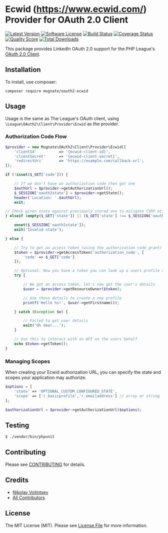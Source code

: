 # Ecwid (https://www.ecwid.com/) Provider for OAuth 2.0 Client
[![Latest Version](https://img.shields.io/github/release/mugnate/oauth2-ecwid.svg?style=flat-square)](https://github.com/mugnate/oauth2-ecwid/releases)
[![Software License](https://img.shields.io/badge/license-MIT-brightgreen.svg?style=flat-square)](LICENSE.md)
[![Build Status](https://img.shields.io/travis/mugnate/oauth2-ecwid/master.svg?style=flat-square)](https://travis-ci.org/mugnate/oauth2-ecwid)
[![Coverage Status](https://img.shields.io/scrutinizer/coverage/g/mugnate/oauth2-ecwid.svg?style=flat-square)](https://scrutinizer-ci.com/g/mugnate/oauth2-ecwid/code-structure)
[![Quality Score](https://img.shields.io/scrutinizer/g/mugnate/oauth2-ecwid.svg?style=flat-square)](https://scrutinizer-ci.com/g/mugnate/oauth2-ecwid)
[![Total Downloads](https://img.shields.io/packagist/dt/mugnate/oauth2-ecwid.svg?style=flat-square)](https://packagist.org/packages/mugnate/oauth2-ecwid)

This package provides LinkedIn OAuth 2.0 support for the PHP League's [OAuth 2.0 Client](https://github.com/thephpleague/oauth2-client).

## Installation

To install, use composer:

```
composer require mugnate/oauth2-ecwid
```

## Usage

Usage is the same as The League's OAuth client, using `\League\OAuth2\Client\Provider\Ecwid` as the provider.

### Authorization Code Flow

```php
$provider = new Mugnate\OAuth2\Client\Provider\Ecwid([
    'clientId'          => '{ecwid-client-id}',
    'clientSecret'      => '{ecwid-client-secret}',
    'redirectUri'       => 'https://example.com/callback-url',
]);

if (!isset($_GET['code'])) {

    // If we don't have an authorization code then get one
    $authUrl = $provider->getAuthorizationUrl();
    $_SESSION['oauth2state'] = $provider->getState();
    header('Location: '.$authUrl);
    exit;

// Check given state against previously stored one to mitigate CSRF attack
} elseif (empty($_GET['state']) || ($_GET['state'] !== $_SESSION['oauth2state'])) {

    unset($_SESSION['oauth2state']);
    exit('Invalid state');

} else {

    // Try to get an access token (using the authorization code grant)
    $token = $provider->getAccessToken('authorization_code', [
        'code' => $_GET['code']
    ]);

    // Optional: Now you have a token you can look up a users profile data
    try {

        // We got an access token, let's now get the user's details
        $user = $provider->getResourceOwner($token);

        // Use these details to create a new profile
        printf('Hello %s!', $user->getFirstname());

    } catch (Exception $e) {

        // Failed to get user details
        exit('Oh dear...');
    }

    // Use this to interact with an API on the users behalf
    echo $token->getToken();
}
```

### Managing Scopes

When creating your Ecwid authorization URL, you can specify the state and scopes your application may authorize.

```php
$options = [
    'state' => 'OPTIONAL_CUSTOM_CONFIGURED_STATE',
    'scope' => ['r_basicprofile','r_emailaddress'] // array or string
];

$authorizationUrl = $provider->getAuthorizationUrl($options);
```

## Testing

``` bash
$ ./vendor/bin/phpunit
```

## Contributing

Please see [CONTRIBUTING](https://github.com/mugnate/oauth2-ecwid/blob/master/CONTRIBUTING.md) for details.


## Credits

- [Nikolay Votintsev](https://github.com/votintsev)
- [All Contributors](https://github.com/mugnate/oauth2-ecwid/contributors)


## License

The MIT License (MIT). Please see [License File](https://github.com/mugnate/oauth2-ecwid/blob/master/LICENSE) for more information.